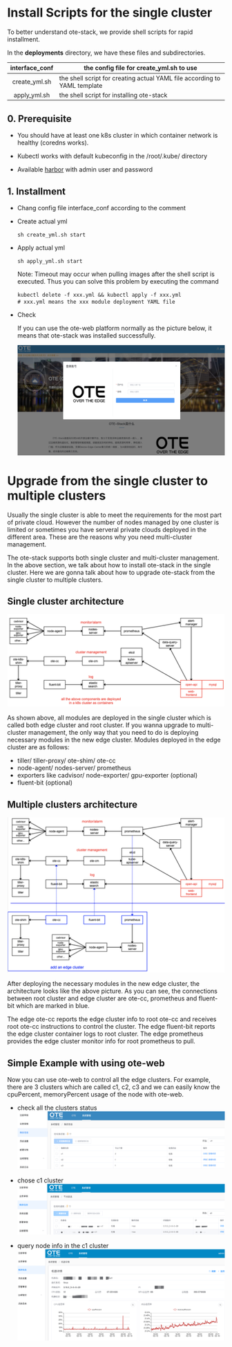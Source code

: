 # Install Scripts for the single cluster

To better understand ote-stack, we provide shell scripts for rapid installment.

In the **deployments** directory, we have these files and subdirectories.

| interface_conf | the config file for create_yml.sh to use |
| :------------: | ------------------------------------------------------------ |
| create_yml.sh  | the shell script for creating actual YAML file according to YAML template |
|  apply_yml.sh  | the shell script for installing ote-stack                    |


## 0. Prerequisite

- You should have at least one k8s cluster in which container network is healthy (coredns works).

- Kubectl works with default kubeconfig in the /root/.kube/ directory

- Available [harbor](https://goharbor.io/) with admin user and password


## 1. Installment

- Chang config file interface_conf according to the comment

- Create actual yml

  ```shell
  sh create_yml.sh start
  ```

- Apply actual yml

  ```shell
  sh apply_yml.sh start
  ```

  Note: Timeout may occur when pulling images after the shell script is executed. Thus you can solve this problem by executing the command
  
  ```shell
  kubectl delete -f xxx.yml && kubectl apply -f xxx.yml
  # xxx.yml means the xxx module deployment YAML file
  ```

- Check 

  If you can use the ote-web platform normally as the picture below, it means that ote-stack was installed successfully.

  ![image](./images/ote-web2.0.png)
  

# Upgrade from the single cluster to multiple clusters

Usually the single cluster is able to meet the requirements for the most part of private cloud. However the number of nodes managed by one cluster is limited or sometimes you have serveral private clouds deployed in the different area. These are the reasons why you need multi-cluster management.

The ote-stack supports both single cluster and multi-cluster management. In the above section, we talk about how to install ote-stack in the single cluster. Here we are gonna talk about how to upgrade ote-stack from the single cluster to multiple clusters.

## Single cluster architecture

![image](./images/single-cluster-architecture.png)

As shown above, all modules are deployed in the single cluster which is called both edge cluster and root cluster. If you wanna upgrade to multi-cluster management, the only way that you need to do is deploying necessary modules in the new edge cluster. Modules deployed in the edge cluster are as follows:

- tiller/ tiller-proxy/ ote-shim/ ote-cc
- node-agent/ nodes-server/ prometheus
- exporters like cadvisor/ node-exporter/ gpu-exporter (optional)
- fluent-bit (optional)

## Multiple clusters architecture

![image](./images/multiple-clusters-architecture.png)

After deploying the necessary modules in the new edge cluster, the architecture looks like the above picture. As you can see, the connections between root cluster and edge cluster are ote-cc, prometheus and fluent-bit which are marked in blue.

The edge ote-cc reports the edge cluster info to root ote-cc and receives root ote-cc instructions to control the cluster. The edge fluent-bit reports the edge cluster container logs to root cluster. The edge prometheus provides the edge cluster monitor info for root prometheus to pull.

## Simple Example with using ote-web

Now you can use ote-web to control all the edge clusters. For example, there are 3 clusters which are called c1, c2, c3 and we can easily know the cpuPercent, memoryPercent usage of the node with ote-web.

- check all the clusters status
![image](./images/multiple-clusters-nodes-info1.png)

- chose c1 cluster
![image](./images/multiple-clusters-nodes-info2.png)

- query node info in the c1 cluster
![image](./images/multiple-clusters-nodes-info3.png)


